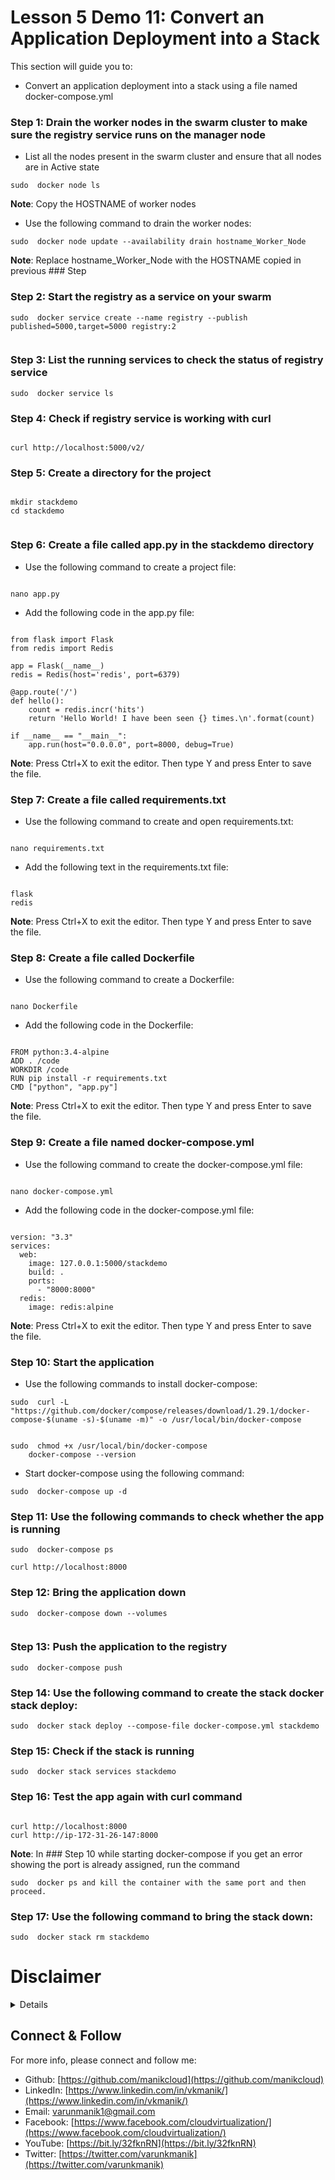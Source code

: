 # Lesson 5 Demo 11: Convert an Application Deployment into a Stack

This section will guide you to: 
- Convert an application deployment into a stack using a file named docker-compose.yml

### Step 1: Drain the worker nodes in the swarm cluster to make sure the registry service runs on the manager node
- List all the nodes present in the swarm cluster and ensure that all nodes are in Active state

```
sudo  docker node ls

```

 
**Note**: Copy the HOSTNAME of worker nodes
- Use the following command to drain the worker nodes:

```
sudo  docker node update --availability drain hostname_Worker_Node

```


**Note**: Replace hostname_Worker_Node with the HOSTNAME copied in previous ### Step
 

### Step 2: Start the registry as a service on your swarm

```
sudo  docker service create --name registry --publish published=5000,target=5000 registry:2


```


### Step 3: List the running services to check the status of registry service

```
sudo  docker service ls

```

 

### Step 4: Check if registry service is working with curl

```

curl http://localhost:5000/v2/

```

 

### Step 5: Create a directory for the project

```

mkdir stackdemo
cd stackdemo
 
```



### Step 6: Create a file called app.py in the stackdemo directory
- Use the following command to create a project file:

```

nano app.py

```

 
- Add the following code in the app.py file:

```

from flask import Flask
from redis import Redis

app = Flask(__name__)
redis = Redis(host='redis', port=6379)

@app.route('/')
def hello():
    count = redis.incr('hits')
    return 'Hello World! I have been seen {} times.\n'.format(count)

if __name__ == "__main__":
    app.run(host="0.0.0.0", port=8000, debug=True) 

```

 
**Note**: Press Ctrl+X to exit the editor. Then type Y and press Enter to save the file.

### Step 7: Create a file called requirements.txt
- Use the following command to create and open requirements.txt:

```

nano requirements.txt

```

 
- Add the following text in the requirements.txt file:

```

flask
redis

```

 
**Note**: Press Ctrl+X to exit the editor. Then type Y and press Enter to save the file.

### Step 8: Create a file called Dockerfile
- Use the following command to create a Dockerfile:

```

nano Dockerfile

```

 
- Add the following code in the Dockerfile:

```

FROM python:3.4-alpine
ADD . /code
WORKDIR /code
RUN pip install -r requirements.txt
CMD ["python", "app.py"]

```

 
**Note**: Press Ctrl+X to exit the editor. Then type Y and press Enter to save the file.

### Step 9: Create a file named docker-compose.yml
- Use the following command to create the docker-compose.yml file:

```

nano docker-compose.yml

```

 
- Add the following code in the docker-compose.yml file:

```

version: "3.3"
services:
  web:
    image: 127.0.0.1:5000/stackdemo
    build: .
    ports:
      - "8000:8000"
  redis:
    image: redis:alpine

```

 
**Note**: Press Ctrl+X to exit the editor. Then type Y and press Enter to save the file.

### Step 10: Start the application
- Use the following commands to install docker-compose:

```
sudo  curl -L "https://github.com/docker/compose/releases/download/1.29.1/docker-compose-$(uname -s)-$(uname -m)" -o /usr/local/bin/docker-compose
	

sudo  chmod +x /usr/local/bin/docker-compose
	docker-compose --version

```


 

- Start docker-compose using the following command:

```
sudo  docker-compose up -d

```

 
 

### Step 11: Use the following commands to check whether the app is running 

```
sudo  docker-compose ps
 
curl http://localhost:8000

```

 

### Step 12: Bring the application down

```
sudo  docker-compose down --volumes
 

```


### Step 13: Push the application to the registry

```
sudo  docker-compose push

```

 

### Step 14: Use the following command to create the stack docker stack deploy:

```
sudo  docker stack deploy --compose-file docker-compose.yml stackdemo

```

 

### Step 15: Check if the stack is running

```
sudo  docker stack services stackdemo

```

 

### Step 16: Test the app again with curl command

```

curl http://localhost:8000
curl http://ip-172-31-26-147:8000

```

**Note**: In ### Step 10 while starting docker-compose if you get an error showing the port is already assigned, run the command 

```
sudo  docker ps and kill the container with the same port and then proceed.

```

 

### Step 17: Use the following command to bring the stack down:

```
sudo  docker stack rm stackdemo

```

 

# Disclaimer
<details>

Please **Note** that the entire repository is owned and maintained by [Varun Kumar Manik](https://www.linkedin.com/in/vkmanik/). While every effort has been made to ensure the accuracy and reliability of the information and resources provided in this repository, Varun Kumar Manik takes full responsibility for any errors or inaccuracies that may be present.

Simplilearn is not responsible for the content or materials provided in this repository and disclaims all liability for any issues, misunderstandings, or claims that may arise from the use of the information or materials provided. By using this repository, you acknowledge that Varun Kumar Manik is solely accountable for its content, and you agree to hold Simplilearn harmless from any claims or liabilities that may arise as a result of your use or reliance on the information provided herein.

It is important to understand that this repository contains educational materials for a training course, and users are expected to apply their own judgment and discretion when utilizing the provided resources. Neither Varun Kumar Manik nor Simplilearn can guarantee specific results or outcomes from following the materials in this repository.

</details>

## Connect & Follow

For more info, please connect and follow me:

- Github: [https://github.com/manikcloud](https://github.com/manikcloud)
- LinkedIn: [https://www.linkedin.com/in/vkmanik/](https://www.linkedin.com/in/vkmanik/)
- Email: [varunmanik1@gmail.com](mailto:varunmanik1@gmail.com)
- Facebook: [https://www.facebook.com/cloudvirtualization/](https://www.facebook.com/cloudvirtualization/)
- YouTube: [https://bit.ly/32fknRN](https://bit.ly/32fknRN)
- Twitter: [https://twitter.com/varunkmanik](https://twitter.com/varunkmanik)
